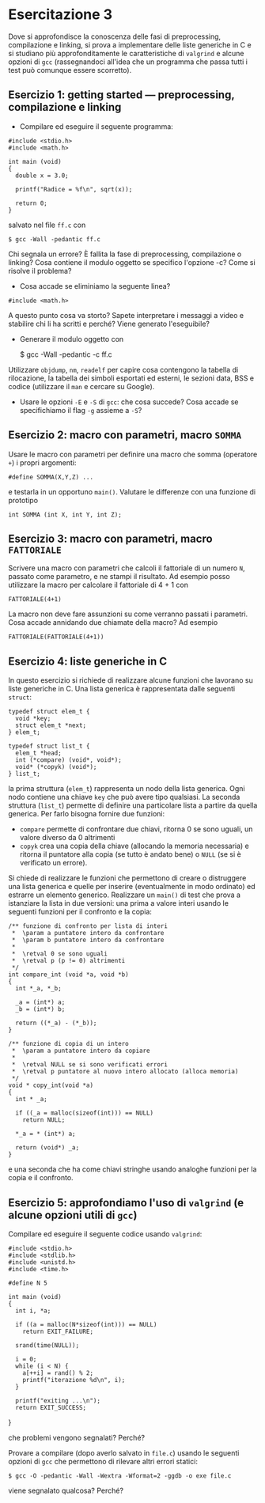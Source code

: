 # Esercitazione 3 #

Dove si approfondisce la conoscenza delle fasi di preprocessing, compilazione e
linking, si prova a implementare delle liste generiche in C e si studiano più
approfonditamente le caratteristiche di `valgrind` e alcune opzioni di `gcc`
(rassegnandoci all'idea che un programma che passa tutti i test può comunque
essere scorretto).

## Esercizio 1: getting started — preprocessing, compilazione e linking ##

* Compilare ed eseguire il seguente programma:

```
#include <stdio.h>
#include <math.h>

int main (void)
{
  double x = 3.0;

  printf("Radice = %f\n", sqrt(x));

  return 0;
}
```

salvato nel file `ff.c` con

    $ gcc -Wall -pedantic ff.c

Chi segnala un errore? È fallita la fase di preprocessing, compilazione o
linking? Cosa contiene il modulo oggetto se specifico l'opzione -c? Come si
risolve il problema?

* Cosa accade se eliminiamo la seguente linea?

```
#include <math.h>
```

A questo punto cosa va storto? Sapete interpretare i messaggi a video e
stabilire chi li ha scritti e perché? Viene generato l'eseguibile?

* Generare il modulo oggetto con

    $ gcc -Wall -pedantic -c ff.c

Utilizzare `objdump`, `nm`, `readelf` per capire cosa contengono la tabella di
rilocazione, la tabella dei simboli esportati ed esterni, le sezioni data, BSS
e codice (utilizzare il `man` e cercare su Google).

* Usare le opzioni `-E` e `-S` di `gcc`: che cosa succede? Cosa accade se specifichiamo il flag `-g` assieme a `-S`?

## Esercizio 2: macro con parametri, macro `SOMMA` ##

Usare le macro con parametri per definire una macro che somma (operatore `+`) i
propri argomenti:

    #define SOMMA(X,Y,Z) ...

e testarla in un opportuno `main()`. Valutare le differenze con una funzione di
prototipo

    int SOMMA (int X, int Y, int Z);

## Esercizio 3: macro con parametri, macro `FATTORIALE` ##

Scrivere una macro con parametri che calcoli il fattoriale di un numero `N`,
passato come parametro, e ne stampi il risultato. Ad esempio posso utilizzare
la macro per calcolare il fattoriale di 4 + 1 con

    FATTORIALE(4+1)

La macro non deve fare assunzioni su come verranno passati i parametri. Cosa
accade annidando due chiamate della macro? Ad esempio

    FATTORIALE(FATTORIALE(4+1))

## Esercizio 4: liste generiche in C ##

In questo esercizio si richiede di realizzare alcune funzioni che lavorano su
liste generiche in C. Una lista generica è rappresentata dalle seguenti
`struct`:

    typedef struct elem_t {
      void *key;
      struct elem_t *next;
    } elem_t;

    typedef struct list_t {
      elem_t *head;
      int (*compare) (void*, void*);
      void* (*copyk) (void*); 
    } list_t;

la prima struttura (`elem_t`) rappresenta un nodo della lista generica. Ogni
nodo contiene una chiave `key` che può avere tipo qualsiasi. La seconda
struttura (`list_t`) permette di definire una particolare lista a partire da
quella generica. Per farlo bisogna fornire due funzioni:

* `compare` permette di confrontare due chiavi, ritorna 0 se sono uguali, un valore diverso da 0 altrimenti
* `copyk` crea una copia della chiave (allocando la memoria necessaria) e ritorna il puntatore alla copia (se tutto è andato bene) o `NULL` (se si è verificato un errore).

Si chiede di realizzare le funzioni che permettono di creare o distruggere una
lista generica e quelle per inserire (eventualmente in modo ordinato) ed
estrarre un elemento generico. Realizzare un `main()` di test che prova a
istanziare la lista in due versioni: una prima a valore interi usando le
seguenti funzioni per il confronto e la copia:

    /** funzione di confronto per lista di interi
     *  \param a puntatore intero da confrontare
     *  \param b puntatore intero da confrontare
     *
     *  \retval 0 se sono uguali
     *  \retval p (p != 0) altrimenti
     */
    int compare_int (void *a, void *b)
    {
      int *_a, *_b;

      _a = (int*) a;
      _b = (int*) b;

      return ((*_a) - (*_b));
    }

    /** funzione di copia di un intero 
     *  \param a puntatore intero da copiare
     *
     *  \retval NULL se si sono verificati errori
     *  \retval p puntatore al nuovo intero allocato (alloca memoria)
     */
    void * copy_int(void *a)
    {
      int * _a;
 
      if ((_a = malloc(sizeof(int))) == NULL)
        return NULL;
 
      *_a = * (int*) a;
 
      return (void*) _a;
    }

e una seconda che ha come chiavi stringhe usando analoghe funzioni per la copia
e il confronto.

## Esercizio 5: approfondiamo l'uso di `valgrind` (e alcune opzioni utili di `gcc`) ##

Compilare ed eseguire il seguente codice usando `valgrind`:

    #include <stdio.h>
    #include <stdlib.h>
    #include <unistd.h>
    #include <time.h>

    #define N 5

    int main (void)
    {
      int i, *a;
     
      if ((a = malloc(N*sizeof(int))) == NULL)
        return EXIT_FAILURE; 

      srand(time(NULL));

      i = 0;
      while (i < N) {
        a[++i] = rand() % 2;
        printf("iterazione %d\n", i);
      }

      printf("exiting ...\n");
      return EXIT_SUCCESS;
}

che problemi vengono segnalati? Perché?

Provare a compilare (dopo averlo salvato in `file.c`) usando le seguenti opzioni di `gcc` che permettono di rilevare altri errori statici:

    $ gcc -O -pedantic -Wall -Wextra -Wformat=2 -ggdb -o exe file.c

viene segnalato qualcosa? Perché?
